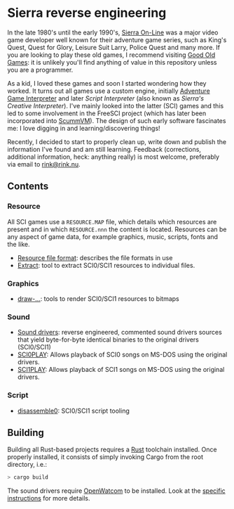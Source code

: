 # Sierra reverse engineering

In the late 1980's until the early 1990's, [Sierra On-Line](https://en.wikipedia.org/wiki/Sierra_Entertainment) was a major video game developer well known for their adventure game series, such as King's Quest, Quest for Glory, Leisure Suit Larry, Police Quest and many more. If you are looking to play these old games, I recommend visiting [Good Old Games](https://www.gog.com): it is unlikely you'll find anything of value in this repository unless you are a programmer.

As a kid, I loved these games and soon I started wondering how they worked. It turns out all games use a custom engine, initially [Adventure Game Interpreter](https://en.wikipedia.org/wiki/Adventure_Game_Interpreter) and later _Script Interpreter_ (also known as _Sierra's Creative Interpreter_). I've mainly looked into the latter (SCI) games and this led to some involvement in the FreeSCI project (which has later been incorporated into [ScummVM](https://www.scummvm.org)). The design of such early software fascinates me: I love digging in and learning/discovering things!

Recently, I decided to start to properly clean up, write down and publish the information I've found and am still learning. Feedback (corrections, additional information, heck: anything really) is most welcome, preferably via email to rink@rink.nu.

## Contents

### Resource

All SCI games use a `RESOURCE.MAP` file, which details which resources are present and in which `RESOURCE.nnn` the content is located. Resources can be any aspect of game data, for example graphics, music, scripts, fonts and the like.

- [Resource file format](doc/resource.md): describes the file formats in use
- [Extract](resource/README.md): tool to extract SCI0/SCI1 resources to individual files.

### Graphics

- [draw-...](gfx/README.md): tools to render SCI0/SCI1 resources to bitmaps

### Sound

- [Sound drivers](sound/drivers/README.md): reverse engineered, commented sound drivers sources that yield byte-for-byte identical binaries to the original drivers (SCI0/SCI1)
- [SCI0PLAY](sound/sci0play/README.md): Allows playback of SCI0 songs on MS-DOS using the original drivers.
- [SCI1PLAY](sound/sci1play/README.md): Allows playback of SCI1 songs on MS-DOS using the original drivers.

### Script

- [disassemble0](script/tool/README.md): SCI0/SCI1 script tooling

## Building

Building all Rust-based projects requires a [Rust](https://www.rust-lang.org) toolchain installed. Once properly installed, it consists of simply invoking Cargo from the root directory, i.e.:

```sh
> cargo build
```

The sound drivers require [OpenWatcom](https://github.com/open-watcom/open-watcom-v2) to be installed. Look at the [specific instructions](sound/drivers/README.md) for more details.
